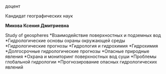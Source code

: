 доцент

Кандидат географических наук

**Микова Ксения Дмитриевна**

Study of geospheres
	*Взаимодействие поверхностных и подземных вод
	*Гидрологические основы охраны окружающей среды
	*Гидрологические прогнозы
	*Гидрология и гидрохимия
	*Гидрохимия
	*Долгосрочные гидрологические прогнозы
	*Опасные природные явления
	*Охрана и мониторинг поверхностных вод суши
	*Проблемы глобальной гидрологии
	*Прогнозирование опасных гидрологических явлений